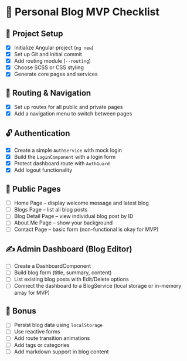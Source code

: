 # 📝 Personal Blog MVP Checklist

## 📁 Project Setup
- [x] Initialize Angular project (`ng new`)
- [x] Set up Git and initial commit
- [x] Add routing module (`--routing`)
- [x] Choose SCSS or CSS styling
- [x] Generate core pages and services

## 🚦 Routing & Navigation
- [x] Set up routes for all public and private pages
- [x] Add a navigation menu to switch between pages

## 🔓 Authentication
- [x] Create a simple `AuthService` with mock login
- [x] Build the `LoginComponent` with a login form
- [x] Protect dashboard route with `AuthGuard`
- [x] Add logout functionality

## 🏡 Public Pages
- [ ] Home Page – display welcome message and latest blog
- [ ] Blogs Page – list all blog posts
- [ ] Blog Detail Page – view individual blog post by ID
- [ ] About Me Page – show your background
- [ ] Contact Page – basic form (non-functional is okay for MVP)

## ✍️ Admin Dashboard (Blog Editor)
- [ ] Create a DashboardComponent
- [ ] Build blog form (title, summary, content)
- [ ] List existing blog posts with Edit/Delete options
- [ ] Connect the dashboard to a BlogService (local storage or in-memory array for MVP)

## 🧠 Bonus 
- [ ] Persist blog data using `localStorage`
- [ ] Use reactive forms
- [ ] Add route transition animations
- [ ] Add tags or categories
- [ ] Add markdown support in blog content
